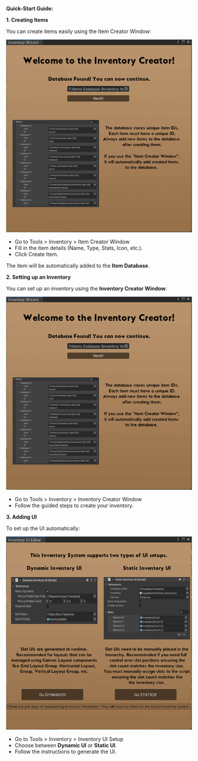 **Quick-Start Guide:**

**1\. Creating Items**

You can create items easily using the Item Creator Window:

![image](https://github.com/Shakti-crypto/InventorySystem/blob/main/Readme/Images/InventoryCreator.png)

- Go to Tools > Inventory > Item Creator Window
- Fill in the item details (Name, Type, Stats, Icon, etc.).
- Click Create Item.

The item will be automatically added to the **Item Database**.

**2\. Setting up an Inventory**

You can set up an inventory using the **Inventory Creator Window**:

![image](https://github.com/Shakti-crypto/InventorySystem/blob/main/Readme/Images/InventoryCreator.png)

- Go to Tools > Inventory > Inventory Creator Window
- Follow the guided steps to create your inventory.

**3\. Adding UI**

To set up the UI automatically:

![image](https://github.com/Shakti-crypto/InventorySystem/blob/main/Readme/Images/InventoryUICreator.png)

- Go to Tools > Inventory > Inventory UI Setup
- Choose between **Dynamic UI** or **Static UI**.
- Follow the instructions to generate the UI.
